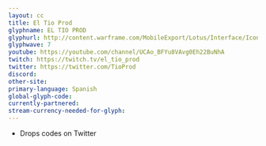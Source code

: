 ```yaml
---
layout: cc
title: El Tio Prod
glyphname: EL TIO PROD
glyphurl: http://content.warframe.com/MobileExport/Lotus/Interface/Icons/Player/ContentCreators/EltioProd.png
glyphwave: 7
youtube: https://youtube.com/channel/UCAo_BFYu8VAvg0Eh22BuNhA
twitch: https://twitch.tv/el_tio_prod
twitter: https://twitter.com/TioProd
discord: 
other-site: 
primary-language: Spanish
global-glyph-code: 
currently-partnered: 
stream-currency-needed-for-glyph: 
---
```

* Drops codes on Twitter
